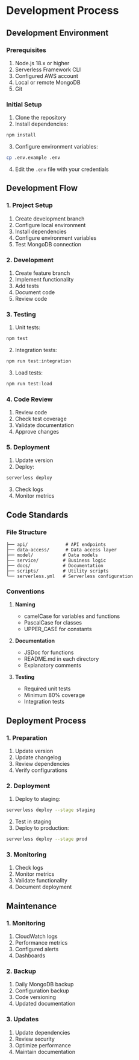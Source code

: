 # Development Process

## Development Environment

### Prerequisites
1. Node.js 18.x or higher
2. Serverless Framework CLI
3. Configured AWS account
4. Local or remote MongoDB
5. Git

### Initial Setup
1. Clone the repository
2. Install dependencies:
```bash
npm install
```
3. Configure environment variables:
```bash
cp .env.example .env
```
4. Edit the `.env` file with your credentials

## Development Flow

### 1. Project Setup
1. Create development branch
2. Configure local environment
3. Install dependencies
4. Configure environment variables
5. Test MongoDB connection

### 2. Development
1. Create feature branch
2. Implement functionality
3. Add tests
4. Document code
5. Review code

### 3. Testing
1. Unit tests:
```bash
npm test
```
2. Integration tests:
```bash
npm run test:integration
```
3. Load tests:
```bash
npm run test:load
```

### 4. Code Review
1. Review code
2. Check test coverage
3. Validate documentation
4. Approve changes

### 5. Deployment
1. Update version
2. Deploy:
```bash
serverless deploy
```
3. Check logs
4. Monitor metrics

## Code Standards

### File Structure
```
├── api/              # API endpoints
├── data-access/      # Data access layer
├── model/           # Data models
├── service/         # Business logic
├── docs/            # Documentation
├── scripts/         # Utility scripts
└── serverless.yml   # Serverless configuration
```

### Conventions
1. **Naming**
   - camelCase for variables and functions
   - PascalCase for classes
   - UPPER_CASE for constants

2. **Documentation**
   - JSDoc for functions
   - README.md in each directory
   - Explanatory comments

3. **Testing**
   - Required unit tests
   - Minimum 80% coverage
   - Integration tests

## Deployment Process

### 1. Preparation
1. Update version
2. Update changelog
3. Review dependencies
4. Verify configurations

### 2. Deployment
1. Deploy to staging:
```bash
serverless deploy --stage staging
```
2. Test in staging
3. Deploy to production:
```bash
serverless deploy --stage prod
```

### 3. Monitoring
1. Check logs
2. Monitor metrics
3. Validate functionality
4. Document deployment

## Maintenance

### 1. Monitoring
1. CloudWatch logs
2. Performance metrics
3. Configured alerts
4. Dashboards

### 2. Backup
1. Daily MongoDB backup
2. Configuration backup
3. Code versioning
4. Updated documentation

### 3. Updates
1. Update dependencies
2. Review security
3. Optimize performance
4. Maintain documentation 